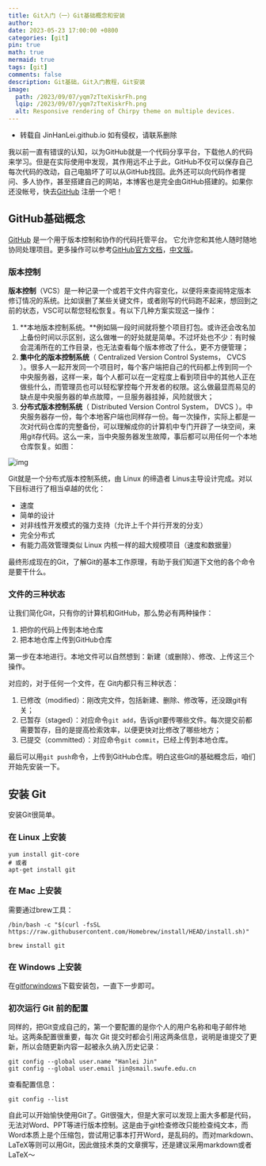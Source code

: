 ```yaml
---
title: Git入门（一）Git基础概念和安装
author:
date: 2023-05-23 17:00:00 +0800
categories: [git]
pin: true
math: true
mermaid: true
tags: [git]
comments: false
description: Git基础，Git入门教程，Git安装
image:
  path: /2023/09/07/yqm7zTteXiskrFh.png
  lqip: /2023/09/07/yqm7zTteXiskrFh.png
  alt: Responsive rendering of Chirpy theme on multiple devices.
---
```


- 转载自 JinHanLei.github.io  如有侵权，请联系删除

我以前一直有错误的认知，以为GitHub就是一个代码分享平台，下载他人的代码来学习。但是在实际使用中发现，其作用远不止于此，GitHub不仅可以保存自己每次代码的改动，自己电脑坏了可以从GitHub找回。此外还可以向代码作者提问、多人协作，甚至搭建自己的网站，本博客也是完全由GitHub搭建的。如果你还没帐号，快去[GitHub](https://github.com/) 注册一个吧！

## GitHub基础概念

[GitHub](https://github.com/) 是一个用于版本控制和协作的代码托管平台。 它允许您和其他人随时随地协同处理项目。更多操作可以参考[GitHub官方文档](https://docs.github.com/zh)，[中文版](https://gitee.com/progit)。

### 版本控制

**版本控制**（VCS）是一种记录一个或若干文件内容变化，以便将来查阅特定版本修订情况的系统。比如误删了某些关键文件，或者刚写的代码跑不起来，想回到之前的状态，VSC可以帮您轻松恢复。有以下几种方案实现这一操作：

1. **本地版本控制系统。**例如隔一段时间就将整个项目打包。或许还会改名加上备份时间以示区别，这么做唯一的好处就是简单。不过坏处也不少：有时候会混淆所在的工作目录，也无法查看每个版本修改了什么，更不方便管理；
2. **集中化的版本控制系统**（ Centralized Version Control Systems， CVCS ）。很多人一起开发同一个项目时，每个客户端把自己的代码都上传到同一个中央服务器，这样一来，每个人都可以在一定程度上看到项目中的其他人正在做些什么，而管理员也可以轻松掌控每个开发者的权限。这么做最显而易见的缺点是中央服务器的单点故障，一旦服务器挂掉，风险就很大；
3. **分布式版本控制系统**（ Distributed Version Control System， DVCS ）。中央服务器存一份，每个本地客户端也同样存一份。每一次操作，实际上都是一次对代码仓库的完整备份，可以理解成你的计算机中专门开辟了一块空间，来用git存代码。这么一来，当中央服务器发生故障，事后都可以用任何一个本地仓库恢复。如图：

![img](https://gitee.com/progit/figures/18333fig0103-tn.png)

Git就是一个分布式版本控制系统，由 Linux 的缔造者 Linus主导设计完成。对以下目标进行了相当卓越的优化：

- 速度
- 简单的设计
- 对非线性开发模式的强力支持（允许上千个并行开发的分支）
- 完全分布式
- 有能力高效管理类似 Linux 内核一样的超大规模项目（速度和数据量）

最终形成现在的Git，了解Git的基本工作原理，有助于我们知道下文他的各个命令是要干什么。

### 文件的三种状态

让我们简化Git，只有你的计算机和GitHub，那么势必有两种操作：

1. 把你的代码上传到本地仓库
2. 把本地仓库上传到GitHub仓库

第一步在本地进行。本地文件可以自然想到：新建（或删除）、修改、上传这三个操作。

对应的，对于任何一个文件，在 Git内都只有三种状态：

1. 已修改（modified）：刚改完文件，包括新建、删除、修改等，还没跟git有关；
2. 已暂存（staged）：对应命令`git add`，告诉git要传哪些文件。每次提交前都需要暂存，目的是提高检索效率，以便更快对比修改了哪些地方；
3. 已提交（committed）：对应命令`git commit`，已经上传到本地仓库。

最后可以用`git push`命令，上传到GitHub仓库。明白这些Git的基础概念后，咱们开始先安装一下。

## 安装 Git

安装Git很简单。

### 在 Linux 上安装

```shell
yum install git-core
# 或者
apt-get install git
```

### 在 Mac 上安装

需要通过brew工具：

```shell
/bin/bash -c "$(curl -fsSL https://raw.githubusercontent.com/Homebrew/install/HEAD/install.sh)" 

brew install git
```

### 在 Windows 上安装

在[gitforwindows](https://gitforwindows.org/)下载安装包，一直下一步即可。

### 初次运行 Git 前的配置

同样的，把Git变成自己的，第一个要配置的是你个人的用户名称和电子邮件地址。这两条配置很重要，每次 Git 提交时都会引用这两条信息，说明是谁提交了更新，所以会随更新内容一起被永久纳入历史记录：

```shell
git config --global user.name "Hanlei Jin"
git config --global user.email jin@smail.swufe.edu.cn
```

查看配置信息：

```shell
git config --list
```

自此可以开始愉快使用Git了。Git很强大，但是大家可以发现上面大多都是代码，无法对Word、PPT等进行版本控制。这是由于git检查修改只能检查纯文本，而Word本质上是个压缩包，尝试用记事本打开Word，是乱码的。而对markdown、LaTeX等则可以用Git，因此做技术类的文章撰写，还是建议采用markdown或者LaTeX～
